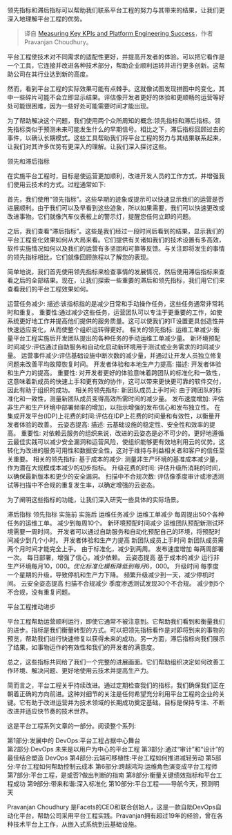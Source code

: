 <!--
title:  关键绩效指标的测量与平台工程的成功
cover: https://cdn.thenewstack.io/media/2023/10/7580d198-screenshot2-1024x577.jpg
-->

领先指标和滞后指标可以帮助我们联系平台工程的努力与其带来的结果，让我们更深入地理解平台工程的优势。

> 译自 [Measuring Key KPIs and Platform Engineering Success](https://thenewstack.io/measuring-key-kpis-and-platform-engineering-success/)，作者 Pravanjan Choudhury。

平台工程使技术对不同需求的适配性更好，并提高开发者的体验。可以把它看作是一个工具，它连接并改进各种技术部分，帮助企业顺利运转并进行更多创新。这帮助公司在其行业达到新的高度。

然而，看到平台工程的实际效果可能有点棘手。这就像试图发现拼图中的变化，其中一些碎片可能不会立即显示结果。评估像开发者更好的体验和更顺畅的运营等好处可能很困难，因为一些好处可能需要时间才能出现。

为了帮助解决这个问题，我们使用两个众所周知的概念:领先指标和滞后指标。领先指标类似于预测未来可能发生什么的早期信号。相比之下，滞后指标回顾过去的事件，以确认长期模式。这些工具帮助我们将平台工程的努力与其结果联系起来，让我们对其许多优势有更深入的理解。让我们深入探讨这些。

领先和滞后指标

在实施平台工程时，目标是使运营更加顺利，改进开发人员的工作方式，并增强我们使用云技术的方式。过程通常如下:

首先，我们使用“领先指标”。这些早期的迹象或提示可以快速显示我们的运营是否进展顺利。由于我们可以及早看到这些迹象，所以如果需要，我们可以快速更改或改进事物。它们就像汽车仪表板上的警示灯，提醒您任何立即的问题。

之后，我们查看“滞后指标”。这些是我们经过一段时间后看到的结果，显示我们的平台工程变化效果如何从大局来看。它们提供有关诸如我们的技术设置有多高效，软件实施情况如何以及我们的运营有多坚固和可靠等反馈。与关注即将发生的事情的领先指标相比，它们就像回顾旅程以了解您的表现。

简单地说，我们首先使用领先指标来检查事情的发展情况，然后使用滞后指标来查看之后的全部结果。现在，让我们探索一些重要的滞后和领先指标，我们用它们来查看我们的平台工程效果如何。

运营任务减少:
描述:该指标指的是减少日常和手动操作任务，这些任务通常非常耗时和重复。
重要性:通过减少这些任务，运营团队可以专注于更重要的工作，如使系统更好地工作并提高他们提供的服务质量。这可以使我们的IT设置更具创造性并快速适应变化，从而使整个组织运转得更好。
相关的领先指标:
运维工单减少:衡量平台工程实施后开发团队提出的各种任务的手动运维工单减少量。
新环境预配时间减少:评估通过自助服务和自动化启动新环境用于测试或业务需求的时间减少量。
运营事件减少:评估基础设施中断次数的减少量，并通过让开发人员独立修复问题来改善平均故障恢复时间。
开发者体验和本地生产力提高:
描述: 开发者体验和生产力的提高。
重要性: 对开发者更好的体验意味着跨团队的标准化和一致性，这意味着新成员的快速上手和更有效的协作，这可以带来更快更可靠的软件交付，因此有助于组织的成功。
相关的领先指标:
新团队成员上手时间: 由于跨团队的标准化和一致性，测量新团队成员变得高效所需时间的减少量。
发布速度增加: 评估非生产和生产环境中部署频率的增加，以指示增强的发布信心和发布独立性。
在集成开发平台(IDP)上花费的时间:评估在IDP上花费的时间量和有效性，以衡量开发者体验的改善。
云姿态提高:
描述: 云基础设施的稳定性、安全性和效率的提高。
重要性: 对依赖云服务的组织来说，改进的云姿态是必不可少的。更好地遵循云最佳实践可以减少安全漏洞和运营风险，使组织能够更有效地利用云的优势。这转化为改进的服务可用性和数据安全性，这对于维持与利益相关者和客户的信任至关重要。
相关的领先指标:
基于成本的减少: 测量非生产环境的基准成本减少量，作为潜在大规模成本减少的初步指标。
升级花费的时间: 评估升级所消耗的时间，以确保最新版本和更少的安全漏洞。
扫描中不合规次数: 评估像季度审计或渗透测试等扫描中不合规的重复发生率，以确定增强的云姿态。

为了阐明这些指标的功能，让我们深入研究一些具体的实际场景。

滞后指标  领先指标  实施前   实施后
运维任务减少  运维工单减少  每周提出50个各种任务的运维工单。  减少到每周10个。
	新环境预配时间减少  运维团队预配新测试环境需要一周时间。   开发者可以通过自助服务和自动化预配自己的环境，将预配时间减少到几个小时。
开发者体验和生产力提高  新团队成员上手时间  新团队成员需两个月时间才能完全上手。  由于标准化，减少到两周。
	  发布速度增加  每两周部署一次。  每日部署，增强了信心，减少依赖。
云姿态提高   基于成本的减少  运行非生产环境每月$10，000。  优化标准化模板降低到每月$6，000。
	  升级时间   每季度一个星期的升级，导致停机和生产力下降。  频繁升级减少到一天，减少停机时间。
云安全姿态提高  扫描不合规减少  季度渗透测试发现30个不合规。  减少到5个不合规，没有重复问题。

平台工程推动进步

平台工程帮助运营顺利运行，即使它通常不被注意到。它帮助我们看到和衡量我们的进步。指标是我们衡量转型的方式。可以把领先指标看作是对即将到来的事物的预览，帮助我们进行快速修复以获得未来的成功。另一方面，滞后指标向我们展示了结果，如事物运作的有效性和我们的开发者的满意度。 

总之，这些指标共同给了我们一个完整的进展画面。它们帮助组织决定如何改善工作环境、解决问题、更好地使用云技术并提高生产力。

简而言之，平台工程关乎持续改进。通过定期检查我们的指标，我们确保我们正在朝着正确的方向前进。这种对细节的关注是任何希望充分利用平台工程的企业的关键。它有助于改进运营并为技术领域的长期成功奠定基础。目标是保持专注、不断改进并适应快节奏的技术世界。

这是平台工程系列文章的一部分。阅读整个系列:

第1部分:发展中的 DevOps:平台工程占据中心舞台  
第2部分:DevOps 未来是以用户为中心的平台工程
第3部分:通过“审计”和“设计”的最佳结合塑造 DevOps
第4部分:云端可移植性:平台工程如何推进减轻劳动
第5部分:平台工程如何帮助控制云成本
第6部分:跨越鸿沟:运维角色演变成平台工程师  
第7部分:平台工程，是或否?做出判断的指南
第8部分:衡量关键绩效指标和平台工程成功
第9部分:带来和谐:深入标准化
第10部分:平台工程——导航今天，预测明天
  
Pravanjan Choudhury 是Facets的CEO和联合创始人，这是一款自助DevOps自动化平台，帮助公司采用平台工程实践。Pravanjan拥有超过19年的经验，曾在各种技术平台上工作，从嵌入式系统到云基础设施。
